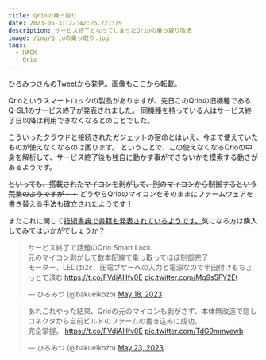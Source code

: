 ```yaml
---
title: Qrioの乗っ取り
date: 2023-05-31T22:42:26.727379
description: サービス終了となってしまったQrioの乗っ取り改造
image: /img/Qrioの乗っ取り.jpg
tags:
  - HACK
  - Qrio
---
```

[ひろみつさんのTweet](https://twitter.com/bakueikozo/status/1659041055264874497)から発見。画像もここから転載。

Qrioというスマートロックの製品がありますが、先日このQrioの旧機種であるQ-SL1のサービス終了が発表されました。
同機種を持っている人はサービス終了日以降は利用できなくなるとのことでした。

こういったクラウドと接続されたガジェットの宿命とはいえ、今まで使えていたものが使えなくなるのは困ります。
ということで、この使えなくなるQrioの中身を解析して、サービス終了後も独自に動かす事ができないかを模索する動きがあるようです。

~~といっても、搭載されたマイコンを剥がして、別のマイコンから制御するという荒業のようですが・・~~ どうやらQrioのマイコンをそのままにファームウェアを書き替える手法も確立されたようです！

またこれに関して[技術書典で書籍も発表されているようです。](https://techbookfest.org/product/5euMid5xtFGWDjKzyx61wD?productVariantID=27c2gygGrvfrQDE9fg11Xe)気になる方は購入してみてはいかがでしょうか？


<blockquote class="twitter-tweet"><p lang="ja" dir="ltr">サービス終了で話題のQrio Smart Lock<br>元のマイコン剥がして数本配線で乗っ取ってほぼ制御完了<br>モーター、LEDはi2c、圧電ブザーへの入力と電源なので半田付けもちょっとで済む <a href="https://t.co/FVdjAHfv0E">https://t.co/FVdjAHfv0E</a> <a href="https://t.co/Mg9s5FY2Et">pic.twitter.com/Mg9s5FY2Et</a></p>&mdash; ひろみつ (@bakueikozo) <a href="https://twitter.com/bakueikozo/status/1659041055264874497?ref_src=twsrc%5Etfw">May 18, 2023</a></blockquote>
<script async src="https://platform.twitter.com/widgets.js" charset="utf-8"></script>

<blockquote class="twitter-tweet"><p lang="ja" dir="ltr">あれこれやった結果、Qrioの元のマイコンも剥がさず、本体無改造で隠しコネクタから自前ビルドのファームの書き込みに成功。<br>完全掌握。 <a href="https://t.co/FVdjAHfv0E">https://t.co/FVdjAHfv0E</a> <a href="https://t.co/TdG9mmyewb">pic.twitter.com/TdG9mmyewb</a></p>&mdash; ひろみつ (@bakueikozo) <a href="https://twitter.com/bakueikozo/status/1660892594682077189?ref_src=twsrc%5Etfw">May 23, 2023</a></blockquote> <script async src="https://platform.twitter.com/widgets.js" charset="utf-8"></script>
